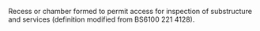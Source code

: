 Recess or chamber formed to permit access for inspection of substructure and services (definition modified from BS6100 221 4128).

<!-- end of short definition -->

